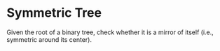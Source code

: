 # Symmetric Tree

Given the root of a binary tree, check whether it is a mirror of itself (i.e., symmetric around its center).